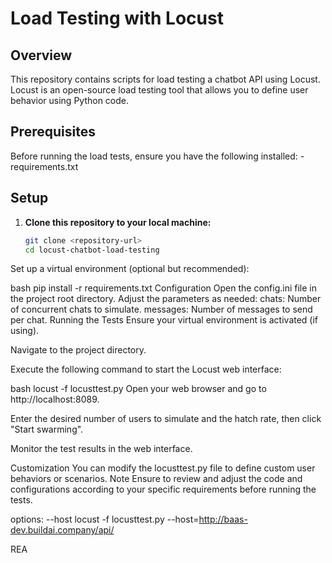 
# Load Testing with Locust

## Overview
This repository contains scripts for load testing a chatbot API using Locust. Locust is an open-source load testing tool that allows you to define user behavior using Python code.

## Prerequisites
Before running the load tests, ensure you have the following installed:
-requirements.txt


## Setup
1. **Clone this repository to your local machine:**
   ```bash
   git clone <repository-url>
   cd locust-chatbot-load-testing
Set up a virtual environment (optional but recommended):

bash
pip install -r requirements.txt
Configuration
Open the config.ini file in the project root directory.
Adjust the parameters as needed:
chats: Number of concurrent chats to simulate.
messages: Number of messages to send per chat.
Running the Tests
Ensure your virtual environment is activated (if using).

Navigate to the project directory.

Execute the following command to start the Locust web interface:

bash
locust -f locusttest.py
Open your web browser and go to http://localhost:8089.

Enter the desired number of users to simulate and the hatch rate, then click "Start swarming".

Monitor the test results in the web interface.

Customization
You can modify the locusttest.py file to define custom user behaviors or scenarios.
Note
Ensure to review and adjust the code and configurations according to your specific requirements before running the tests.

options:
--host
locust -f locusttest.py --host=http://baas-dev.buildai.company/api/

REA

